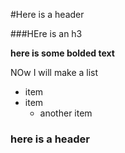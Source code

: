 #Here is a header

###HEre is an h3


**here is some bolded text**

NOw  I will make a list
- item
- item  
  - another item

<h3> here is a header </h3>
